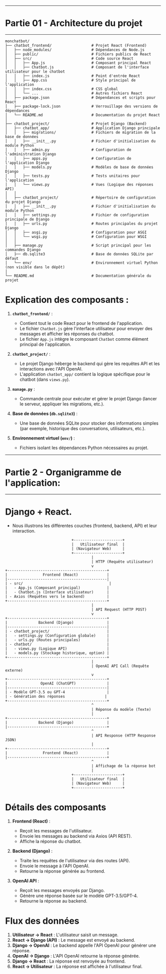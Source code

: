 ----------------------------------------------------
# Partie 01 - Architecture du projet
----------------------------------------------------

```
monchatbot/
├── chatbot_frontend/                  # Projet React (Frontend)
│   ├── node_modules/                  # Dépendances de Node.js
│   ├── public/                        # Fichiers publics de React
│   ├── src/                           # Code source React
│   │   ├── App.js                     # Composant principal React
│   │   ├── Chatbot.js                 # Composant de l'interface utilisateur pour le chatbot
│   │   ├── index.js                   # Point d'entrée React
│   │   ├── App.css                    # Style principal de l'application
│   │   ├── index.css                  # CSS global
│   │   └── ...                        # Autres fichiers React
│   ├── package.json                   # Dépendances et scripts pour React
│   ├── package-lock.json              # Verrouillage des versions de dépendances
│   └── README.md                      # Documentation du projet React
│
├── chatbot_project/                   # Projet Django (Backend)
│   ├── chatbot_app/                   # Application Django principale
│   │   ├── migrations/                # Fichiers de migration de la base de données
│   │   ├── __init__.py                # Fichier d'initialisation du module Python
│   │   ├── admin.py                   # Configuration de l'administration Django
│   │   ├── apps.py                    # Configuration de l'application Django
│   │   ├── models.py                  # Modèles de base de données Django
│   │   ├── tests.py                   # Tests unitaires pour l'application
│   │   └── views.py                   # Vues (Logique des réponses API)
│   │
│   ├── chatbot_project/               # Répertoire de configuration du projet Django
│   │   ├── __init__.py                # Fichier d'initialisation du module Python
│   │   ├── settings.py                # Fichier de configuration principale de Django
│   │   ├── urls.py                    # Routes principales du projet Django
│   │   ├── asgi.py                    # Configuration pour ASGI
│   │   └── wsgi.py                    # Configuration pour WSGI
│   │
│   ├── manage.py                      # Script principal pour les commandes Django
│   ├── db.sqlite3                     # Base de données SQLite par défaut
│   └── env/                           # Environnement virtuel Python (non visible dans le dépôt)
│
└── README.md                          # Documentation générale du projet
```

# **Explication des composants :**

1. **`chatbot_frontend/`** :
   - Contient tout le code React pour le frontend de l'application.
   - Le fichier `Chatbot.js` gère l'interface utilisateur pour envoyer des messages et afficher les réponses du chatbot.
   - Le fichier `App.js` intègre le composant `Chatbot` comme élément principal de l'application.

2. **`chatbot_project/`** :
   - Le projet Django héberge le backend qui gère les requêtes API et les interactions avec l'API OpenAI.
   - L'application `chatbot_app/` contient la logique spécifique pour le chatbot (dans `views.py`).

3. **`manage.py`** :
   - Commande centrale pour exécuter et gérer le projet Django (lancer le serveur, appliquer les migrations, etc.).

4. **Base de données (`db.sqlite3`)** :
   - Une base de données SQLite pour stocker des informations simples (par exemple, historique des conversations, utilisateurs, etc.).

5. **Environnement virtuel (`env/`)** :
   - Fichiers isolant les dépendances Python nécessaires au projet.


----------------------------------------------------
# Partie 2 - Organigramme de l'application:
----------------------------------------------------


# Django + React. 
- Nous illustrons les différentes couches (frontend, backend, API) et leur interaction.

```
                              +----------------------+
                              |   Utilisateur final  |
                              | (Navigateur Web)     |
                              +----------------------+
                                       |
                                       | HTTP (Requête utilisateur)
                                       v
+---------------------------------------------+
|                Frontend (React)             |
|---------------------------------------------|
| - src/                                       |
|   - App.js (Composant principal)            |
|   - Chatbot.js (Interface utilisateur)      |
| - Axios (Requêtes vers le backend)          |
+---------------------------------------------+
                                       |
                                       | API Request (HTTP POST)
                                       v
+---------------------------------------------+
|              Backend (Django)               |
|---------------------------------------------|
| - chatbot_project/                          |
|   - settings.py (Configuration globale)     |
|   - urls.py (Routes principales)            |
| - chatbot/                                  |
|   - views.py (Logique API)                  |
|   - models.py (Stockage historique, option) |
+---------------------------------------------+
                                       |
                                       | OpenAI API Call (Requête externe)
                                       v
+---------------------------------------------+
|               OpenAI (ChatGPT)              |
|---------------------------------------------|
| - Modèle GPT-3.5 ou GPT-4                   |
| - Génération des réponses                  |
+---------------------------------------------+
                                       ^
                                       | Réponse du modèle (Texte)
                                       |
+---------------------------------------------+
|              Backend (Django)               |
|---------------------------------------------+
                                       ^
                                       | API Response (HTTP Response JSON)
                                       |
+---------------------------------------------+
|                Frontend (React)             |
|---------------------------------------------+
                                       ^
                                       | Affichage de la réponse bot
                                       |
                              +----------------------+
                              |   Utilisateur final  |
                              | (Navigateur Web)     |
                              +----------------------+
```

# **Détails des composants**
1. **Frontend (React)** :
   - Reçoit les messages de l'utilisateur.
   - Envoie les messages au backend via Axios (API REST).
   - Affiche la réponse du chatbot.

2. **Backend (Django)** :
   - Traite les requêtes de l'utilisateur via des routes (API).
   - Envoie le message à l'API OpenAI.
   - Retourne la réponse générée au frontend.

3. **OpenAI API** :
   - Reçoit les messages envoyés par Django.
   - Génère une réponse basée sur le modèle GPT-3.5/GPT-4.
   - Retourne la réponse au backend.

# **Flux des données**
1. **Utilisateur → React** : L'utilisateur saisit un message.
2. **React → Django (API)** : Le message est envoyé au backend.
3. **Django → OpenAI** : Le backend appelle l'API OpenAI pour générer une réponse.
4. **OpenAI → Django** : L'API OpenAI retourne la réponse générée.
5. **Django → React** : La réponse est renvoyée au frontend.
6. **React → Utilisateur** : La réponse est affichée à l'utilisateur final.


